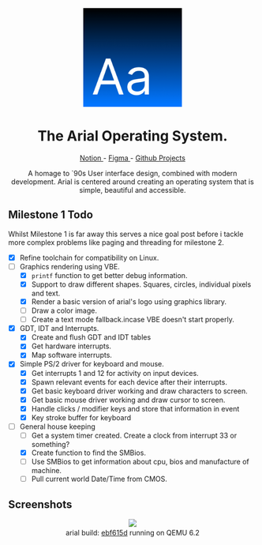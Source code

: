 <div align="center">
 <img src="https://raw.githubusercontent.com/arialos/.github/21b0dc9320f0fb7667987e72704531c94762cde4/resources/arial.png" width="200px">
 <h1>The Arial Operating System.</h1>
 <p align="center">
     <a href="https://spiky-morocco-d93.notion.site/Arial-Development-4bc9666c1b3741198fc7c4b11ca0fc61">
         Notion
     </a>
     - 
     <a href="https://www.figma.com/file/vBQiMkgFKpPxikPEEjg7AL/Arial-Design?node-id=0%3A1">
         Figma 
     </a>
     - 
     <a href="https://github.com/orgs/arialos/projects/1">
         Github Projects 
     </a>
 </p>
 <p>A homage to `90s User interface design, combined with modern development. Arial is centered around creating an operating system that is simple, beautiful and accessible.</p>
 </div>
 
## Milestone 1 Todo
Whilst Milestone 1 is far away this serves a nice goal post before i tackle more complex problems like paging and threading for milestone 2.
- [x] Refine toolchain for compatibility on Linux.
- [ ] Graphics rendering using VBE.
    - [x] `printf` function to get better debug information.
    - [x] Support to draw different shapes. Squares, circles, individual pixels and text.
    - [x] Render a basic version of arial's logo using graphics library.
    - [ ] Draw a color image.
    - [ ] Create a text mode fallback.incase VBE doesn't start properly.
- [x] GDT, IDT and Interrupts.
    - [x] Create and flush GDT and IDT tables
    - [x] Get hardware interrupts.
    - [x] Map software interrupts.
- [x] Simple PS/2 driver for keyboard and mouse.
    - [x] Get interrupts 1 and 12 for activity on input devices.
    - [x] Spawn relevant events for each device after their interrupts.
    - [x] Get basic keyboard driver working and draw characters to screen.
    - [x] Get basic mouse driver working and draw cursor to screen.
    - [x] Handle clicks / modifier keys and store that information in event
    - [x] Key stroke buffer for keyboard
- [ ] General house keeping 
    - [ ] Get a system timer created. Create a clock from interrupt 33 or something?
    - [x] Create function to find the SMBios.
    - [ ] Use SMBios to get information about cpu, bios and manufacture of machine.
    - [ ] Pull current world Date/Time from CMOS. 

## Screenshots
<p align="center">
<img src="https://cdn.discordapp.com/attachments/811364311795630130/1028977281948983316/Screen_Shot_2022-10-10_at_23.26.06.png" />
<br>
arial build: <a href="https://github.com/AsteroidsGithub/arial/commit/ebf615df6e6f2d11cf17a63ac441a6b11c27570b">ebf615d</a> running on QEMU 6.2
